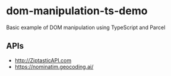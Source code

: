 # dom-manipulation-ts-demo

Basic example of DOM manipulation using TypeScript and Parcel

## APIs
* http://ZiptasticAPI.com
* https://nominatim.geocoding.ai/
